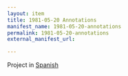 ```yaml
---
layout: item
title: 1981-05-20 Annotations
manifest_name: 1981-05-20-annotations
permalink: 1981-05-20-annotations
external_manifest_url: 

---
```

<!-- Add an essay or interpretive material below this line,
using HTML or markdown.  Do not modify this file above this line -->
Project in <a href="https://lgsump.github.io/radio-venceremos-espanol/1981-05-20-anotaciones">Spanish</a>
<br>
